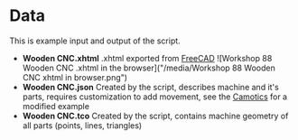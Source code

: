 # Data

This is example input and output of the script.

* **Wooden CNC.xhtml** .xhtml exported from [FreeCAD](https://www.freecad.org/)
![Workshop 88 Wooden CNC .xhtml in the browser]("/media/Workshop 88 Wooden CNC xhtml in browser.png")
* **Wooden CNC.json** Created by the script, describes machine and it's parts, requires customization to add movement, see the [Camotics](Camotics/README.md) for a modified example
* **Wooden CNC.tco** Created by the script, contains machine geometry of all parts (points, lines, triangles)

